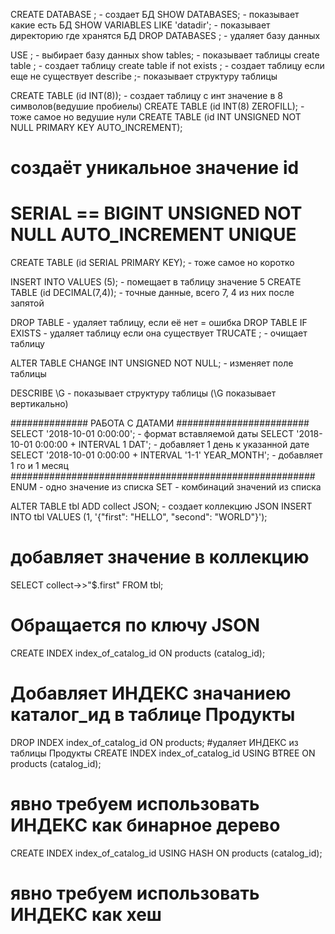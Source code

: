CREATE DATABASE <name>; - создает БД
SHOW DATABASES; - показывает какие есть БД
SHOW VARIABLES LIKE 'datadir'; - показывает директорию где хранятся БД
DROP DATABASES <name>; - удаляет базу данных

USE <name>; - выбирает базу данных
show tables; - показывает таблицы
create table <name-table>; - создает таблицу
create table if not exists <name-table>; - создает таблицу если еще не существует
describe <name-table> ;- показывает структуру таблицы

CREATE TABLE <name> (id INT(8)); - создает таблицу с инт значение в 8 символов(ведушие пробиелы)
CREATE TABLE <name> (id INT(8) ZEROFILL);  - тоже самое но ведушие нули
CREATE TABLE <name> (id INT UNSIGNED NOT NULL PRIMARY KEY AUTO_INCREMENT);
# создаёт уникальное значение id
# SERIAL == BIGINT UNSIGNED NOT NULL AUTO_INCREMENT UNIQUE
CREATE TABLE <name> (id SERIAL PRIMARY KEY); - тоже самое но коротко


INSERT INTO <name> VALUES (5); - помещает в таблицу значение 5
CREATE TABLE <name> (id DECIMAL(7,4)); - точные данные, всего 7, 4 из них после запятой

DROP TABLE <name> - удаляет таблицу, если её нет = ошибка
DROP TABLE IF EXISTS <name> - удаляет таблицу если она существует
TRUCATE <name>; - очищает таблицу

ALTER TABLE <name> CHANGE <id> <id> INT UNSIGNED NOT NULL; - изменяет поле <id> таблицы <name>

DESCRIBE <name>\G - показывает структуру таблицы (\G показывает вертикально)

############## РАБОТА С ДАТАМИ ########################
SELECT '2018-10-01 0:00:00'; - формат вставляемой даты
SELECT '2018-10-01 0:00:00 + INTERVAL 1 DAT'; - добавляет 1 день к указанной дате
SELECT '2018-10-01 0:00:00 + INTERVAL '1-1' YEAR_MONTH'; - добавляет 1 го и 1 месяц
#######################################################
ENUM - одно значение из списка
SET -  комбинаций значений из списка

ALTER TABLE tbl ADD collect JSON; - создает коллекцию JSON
INSERT INTO tbl VALUES (1, '{"first": "HELLO", "second": "WORLD"}');
# добавляет значение в коллекцию
SELECT collect->>"$.first" FROM tbl;
# Обращается по ключу JSON

CREATE INDEX index_of_catalog_id ON products (catalog_id);
# Добавляет ИНДЕКС значаниею каталог_ид в таблице Продукты
DROP INDEX index_of_catalog_id ON products;
#удаляет ИНДЕКС из таблицы Продукты
CREATE INDEX index_of_catalog_id USING BTREE ON products (catalog_id);
# явно требуем использовать ИНДЕКС как бинарное дерево
CREATE INDEX index_of_catalog_id USING HASH ON products (catalog_id);
# явно требуем использовать ИНДЕКС как хеш

